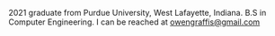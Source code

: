 2021 graduate from Purdue University, West Lafayette, Indiana.
B.S in Computer Engineering.
I can be reached at owengraffis@gmail.com
